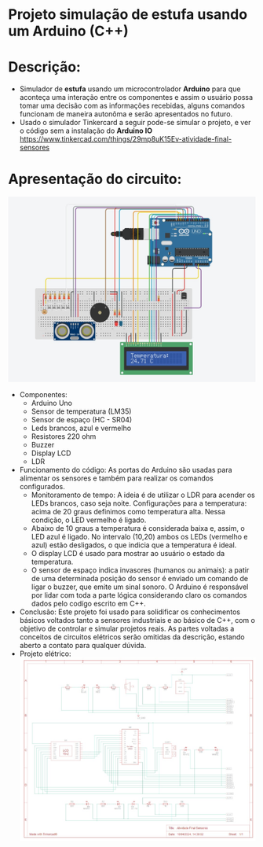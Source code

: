 # Projeto simulação de estufa usando um Arduino (C++)
# Descrição:
- Simulador de **estufa** usando um microcontrolador **Arduino** para que aconteça uma interação entre os componentes e assim o usuário possa tomar uma decisão com as informações recebidas, alguns comandos funcionam de maneira autonôma e serão apresentados no futuro.
- Usado o simulador Tinkercard a seguir pode-se simular o projeto, e ver o código sem a instalação do **Arduino IO**  https://www.tinkercad.com/things/29mp8uK15Ev-atividade-final-sensores

# Apresentação do circuito:
<img src="imagem_projeto.png">

- Componentes:
   - Arduino Uno
   - Sensor de temperatura (LM35)
   - Sensor de espaço (HC - SR04)
   - Leds brancos, azul e vermelho
   - Resistores 220 ohm
   - Buzzer
   - Display LCD
   - LDR
- Funcionamento do código: As portas do Arduino são usadas para alimentar os sensores e também para realizar os comandos configurados.
  - Monitoramento de tempo: A ideia é de utilizar o LDR para acender os LEDs brancos, caso seja noite. Configurações para a temperatura: acima de 20 graus definimos como temperatura alta. Nessa condição, o LED vermelho é ligado.
  - Abaixo de 10 graus a temperatura é considerada baixa e, assim, o LED azul é ligado.
No intervalo (10,20) ambos os LEDs (vermelho e azul) estão desligados, o que indicia que a temperatura é ideal.
  - O display LCD é usado para mostrar ao usuário o estado da temperatura.
  - O sensor de espaço indica invasores (humanos ou animais): a patir de uma determinada posição do sensor é enviado um comando de ligar o buzzer, que emite um sinal sonoro. O Arduino é responsável por lidar com toda a parte lógica considerando claro os comandos dados pelo codígo escrito em C++.
- Conclusão: Este projeto foi usado para solidificar os conhecimentos básicos voltados tanto a sensores industriais e ao básico de C++, com o objetivo de controlar e simular projetos reais. As partes voltadas a conceitos de circuitos elétricos serão omitidas da descrição, estando aberto a contato para qualquer dúvida.
- Projeto elétrico:
  <img src="projeto_eletrico.png">
